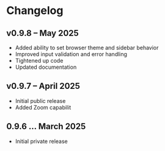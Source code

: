 # Changelog

## v0.9.8 – May 2025

- Added ability to set browser theme and sidebar behavior
- Improved input validation and error handling
- Tightened up code
- Updated documentation

## v0.9.7 – April 2025

- Initial public release
- Added Zoom capabilit

## 0.9.6 ... March 2025

- Initial private release
